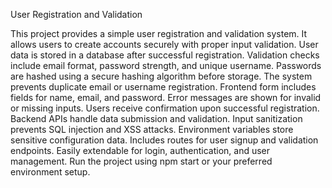 User Registration and Validation

This project provides a simple user registration and validation system.
It allows users to create accounts securely with proper input validation.
User data is stored in a database after successful registration.
Validation checks include email format, password strength, and unique username.
Passwords are hashed using a secure hashing algorithm before storage.
The system prevents duplicate email or username registration.
Frontend form includes fields for name, email, and password.
Error messages are shown for invalid or missing inputs.
Users receive confirmation upon successful registration.
Backend APIs handle data submission and validation.
Input sanitization prevents SQL injection and XSS attacks.
Environment variables store sensitive configuration data.
Includes routes for user signup and validation endpoints.
Easily extendable for login, authentication, and user management.
Run the project using npm start or your preferred environment setup.
